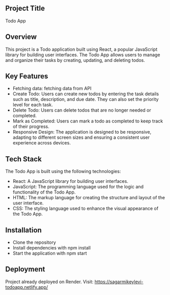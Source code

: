 ## Project Title
Todo App

## Overview
This project is a Todo application built using React, a popular JavaScript library for building user interfaces. The Todo App allows users to manage and organize their tasks by creating, updating, and deleting todos. 

## Key Features
- Fetching data: fetching data from API
- Create Todo: Users can create new todos by entering the task details such as title, description, and due date. They can also set the priority level for each task.
- Delete Todo: Users can delete todos that are no longer needed or completed.
- Mark as Completed: Users can mark a todo as completed to keep track of their progress.
- Responsive Design: The application is designed to be responsive, adapting to different screen sizes and ensuring a consistent user experience across devices.

## Tech Stack
The Todo App is built using the following technologies:

- React: A JavaScript library for building user interfaces.
- JavaScript: The programming language used for the logic and functionality of the Todo App.
- HTML: The markup language for creating the structure and layout of the user interface.
- CSS: The styling language used to enhance the visual appearance of the Todo App.



## Installation
- Clone the repository
- Install dependencies with npm install
- Start the application with npm start

## Deployment
Project already deployed on Render. Visit: https://sagarmikeylevi-todoapp.netlify.app/

